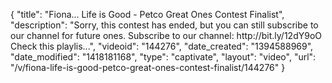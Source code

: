 {
    "title": "Fiona... Life is Good - Petco Great Ones Contest Finalist",
    "description": "Sorry, this contest has ended, but you can still subscribe to our channel for future ones. Subscribe to our channel: http:\/\/bit.ly\/12dY9oO Check this playlis...",
    "videoid": "144276",
    "date_created": "1394588969",
    "date_modified": "1418181168",
    "type": "captivate",
    "layout": "video",
    "url": "\/v\/fiona-life-is-good-petco-great-ones-contest-finalist\/144276"
}